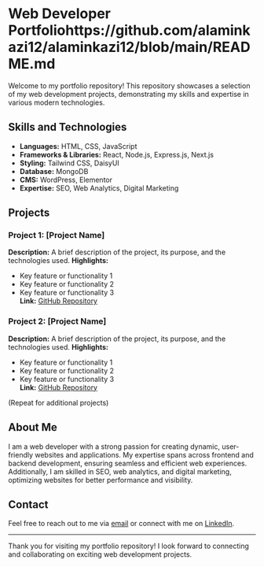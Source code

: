 # Web Developer Portfoliohttps://github.com/alaminkazi12/alaminkazi12/blob/main/README.md

Welcome to my portfolio repository! This repository showcases a selection of my web development projects, demonstrating my skills and expertise in various modern technologies.

## Skills and Technologies

- **Languages:** HTML, CSS, JavaScript
- **Frameworks & Libraries:** React, Node.js, Express.js, Next.js
- **Styling:** Tailwind CSS, DaisyUI
- **Database:** MongoDB
- **CMS:** WordPress, Elementor
- **Expertise:** SEO, Web Analytics, Digital Marketing

## Projects

### Project 1: [Project Name]
**Description:** A brief description of the project, its purpose, and the technologies used.
**Highlights:**
- Key feature or functionality 1
- Key feature or functionality 2
- Key feature or functionality 3  
**Link:** [GitHub Repository](#)

### Project 2: [Project Name]
**Description:** A brief description of the project, its purpose, and the technologies used.
**Highlights:**
- Key feature or functionality 1
- Key feature or functionality 2
- Key feature or functionality 3  
**Link:** [GitHub Repository](#)

(Repeat for additional projects)

## About Me

I am a web developer with a strong passion for creating dynamic, user-friendly websites and applications. My expertise spans across frontend and backend development, ensuring seamless and efficient web experiences. Additionally, I am skilled in SEO, web analytics, and digital marketing, optimizing websites for better performance and visibility.

## Contact

Feel free to reach out to me via [email](mailto:your.email@example.com) or connect with me on [LinkedIn](https://www.linkedin.com/in/your-profile).

---

Thank you for visiting my portfolio repository! I look forward to connecting and collaborating on exciting web development projects.
